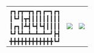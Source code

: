 


<table>
  <tr>
    <td>
      ┏┓┏┳━┳┓┏┓┏━┓┏┓<br>
      ┃┗┛┃┳┫┃┃┃┃┃┃┃┃<br>
      ┃┏┓┃┻┫┗┫┗┫┃┃┃┃<br>
      ┗┛┗┻━┻━┻━┻━┛┣┫<br>
      ╋╋╋╋╋╋╋╋╋╋╋╋┗┛<br>
    </td>
    <td><img src="https://github-readme-stats.vercel.app/api?username=lumtis&show_icons=true&theme=blue_navy" /></td>
    <td><img src="https://github-profile-summary-cards.vercel.app/api/cards/most-commit-language?username=lumtis&theme=2077" /></td>
  </tr>
</table>
